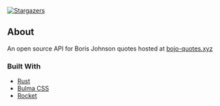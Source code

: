 [![Stargazers][stars-shield]][stars-url]

## About

An open source API for Boris Johnson quotes hosted at [bojo-quotes.xyz](https://bojo-quotes.xyz)

### Built With

* [Rust](https://rust-lang.org/)
* [Bulma CSS](https://bulma.io/)
* [Rocket](https://rocket.rs/)


[stars-shield]: https://img.shields.io/github/stars/k200-dev/bojo-quotes.svg?style=for-the-badge
[stars-url]: https://github.com/k200-dev/bojo-quotes
